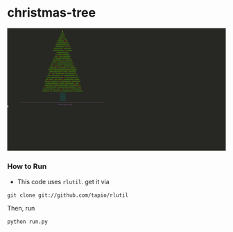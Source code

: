 # christmas-tree

![demo](https://github.com/RudraNilBasu/christmas-tree/blob/master/Demo/animation.gif)

### How to Run

* This code uses `rlutil`. get it via 
```
git clone git://github.com/tapio/rlutil
```

Then, run 
```
python run.py
```